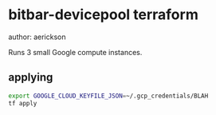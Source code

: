 # bitbar-devicepool terraform

author: aerickson

Runs 3 small Google compute instances.

## applying

```bash
export GOOGLE_CLOUD_KEYFILE_JSON=~/.gcp_credentials/BLAH
tf apply
```

